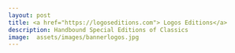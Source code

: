 ```yaml
---
layout: post
title: <a href="https://logoseditions.com"> Logos Editions</a>
description: Handbound Special Editions of Classics
image:  assets/images/bannerlogos.jpg 
---
```



